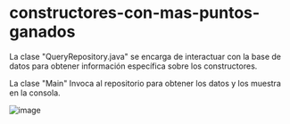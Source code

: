 # constructores-con-mas-puntos-ganados
La clase "QueryRepository.java" se encarga de interactuar con la base de datos para obtener información específica sobre los constructores. 

La clase "Main" Invoca al repositorio para obtener los datos y los muestra en la consola. 

![image](https://github.com/user-attachments/assets/f6b23c56-54dc-4565-9258-11c0ec0049ea)
